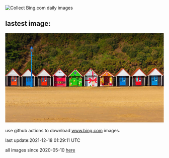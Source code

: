 ![Collect Bing.com daily images](https://github.com/counter2015/bing-daily-images/workflows/Collect%20Bing.com%20daily%20images/badge.svg)
## lastest image:
![](images/XmasBeachHuts.jpg)

use github actions to download www.bing.com images.

last update:2021-12-18 01:29:11 UTC

all images since 2020-05-10 [here](https://github.com/counter2015/bing-daily-images/tree/master/images) 
